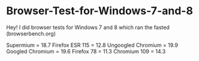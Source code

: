 # Browser-Test-for-Windows-7-and-8
Hey! I did browser tests for Windows 7 and 8 which ran the fasted (browserbench.org)

Supermium = 18.7
Firefox ESR 115 = 12.8
Ungoogled Chromium = 19.9
Googled Chromium = 19.6
Firefox 78 = 11.3
Chromium 109 = 14.3
